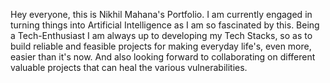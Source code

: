 Hey everyone, this is Nikhil Mahana's Portfolio.
I am currently engaged in turning things into Artificial Intelligence as I am so fascinated by this. Being a Tech-Enthusiast I am always up to developing my Tech Stacks, so as to build reliable and feasible projects for making everyday life's, even more, easier than it's now. And also looking forward to collaborating on different valuable projects that can heal the various vulnerabilities.
